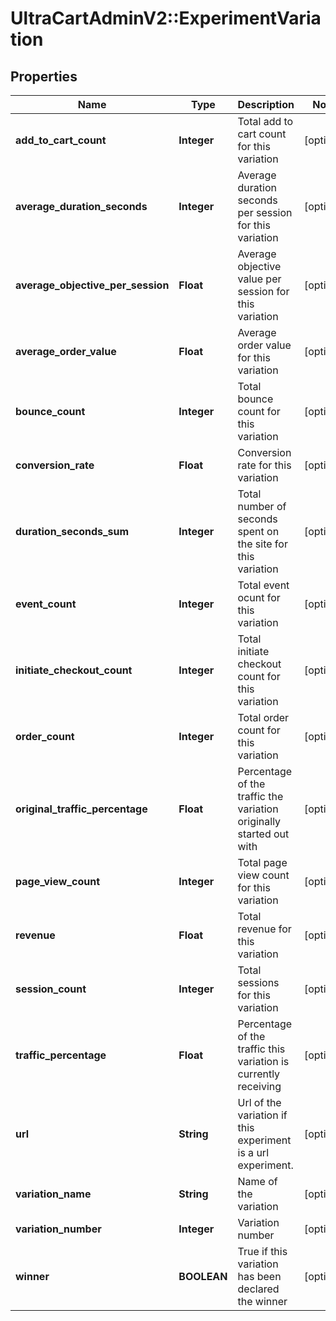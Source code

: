 # UltraCartAdminV2::ExperimentVariation

## Properties
Name | Type | Description | Notes
------------ | ------------- | ------------- | -------------
**add_to_cart_count** | **Integer** | Total add to cart count for this variation | [optional] 
**average_duration_seconds** | **Integer** | Average duration seconds per session for this variation | [optional] 
**average_objective_per_session** | **Float** | Average objective value per session for this variation | [optional] 
**average_order_value** | **Float** | Average order value for this variation | [optional] 
**bounce_count** | **Integer** | Total bounce count for this variation | [optional] 
**conversion_rate** | **Float** | Conversion rate for this variation | [optional] 
**duration_seconds_sum** | **Integer** | Total number of seconds spent on the site for this variation | [optional] 
**event_count** | **Integer** | Total event ocunt for this variation | [optional] 
**initiate_checkout_count** | **Integer** | Total initiate checkout count for this variation | [optional] 
**order_count** | **Integer** | Total order count for this variation | [optional] 
**original_traffic_percentage** | **Float** | Percentage of the traffic the variation originally started out with | [optional] 
**page_view_count** | **Integer** | Total page view count for this variation | [optional] 
**revenue** | **Float** | Total revenue for this variation | [optional] 
**session_count** | **Integer** | Total sessions for this variation | [optional] 
**traffic_percentage** | **Float** | Percentage of the traffic this variation is currently receiving | [optional] 
**url** | **String** | Url of the variation if this experiment is a url experiment. | [optional] 
**variation_name** | **String** | Name of the variation | [optional] 
**variation_number** | **Integer** | Variation number | [optional] 
**winner** | **BOOLEAN** | True if this variation has been declared the winner | [optional] 


